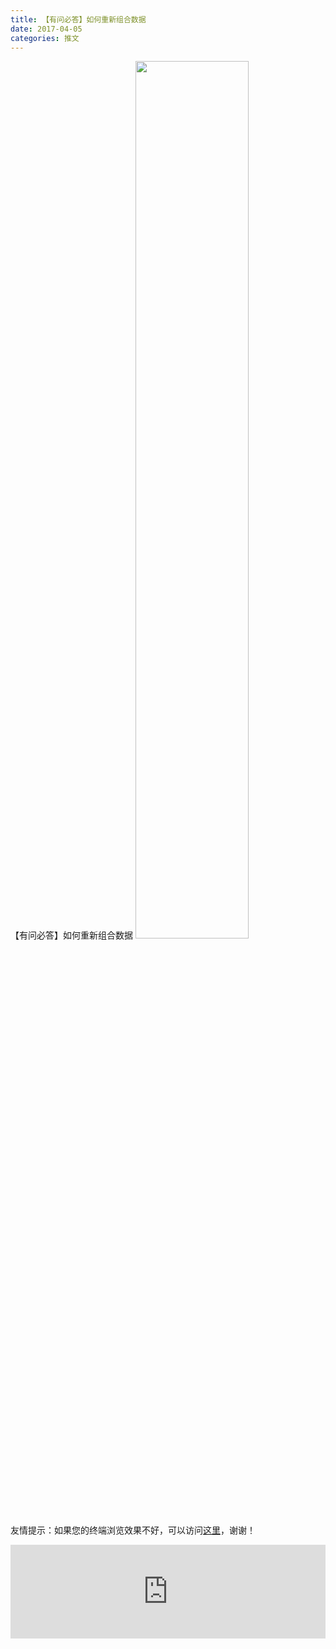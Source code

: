 ```yaml
---
title: 【有问必答】如何重新组合数据
date: 2017-04-05
categories: 推文
---
```

【有问必答】如何重新组合数据
<img src="http://mmbiz.qpic.cn/mmbiz_jpg/ACviaWTBFxhZo0GiaUHvYp5cqBNkBZyTNJKiaQScOc5vD2DicrtHVicsH0REzKO1CsIh7O9JyQpNHawkNb6oiaZFuwwg/0?wx_fmt.jpeg" style="width: 60%; height: auto;"/><!--more-->
友情提示：如果您的终端浏览效果不好，可以访问[这里](https://stata-club.github.io/stata_article/2017-04-05.html)，谢谢！
<iframe src="https://stata-club.github.io/stata_article/2017-04-05.html" id="iframepage" frameborder="0" scrolling="no" marginheight="0" marginwidth="0" width="100%" onLoad="iFrameHeight()"></iframe>
<script type="text/javascript" language="javascript">
function iFrameHeight() {
var ifm= document.getElementById("iframepage");
var subWeb = document.frames ? document.frames["iframepage"].document : ifm.contentDocument;   
if(ifm != null && subWeb != null) {
 ifm.height = subWeb.body.scrollHeight;
} 
} 
</script> 